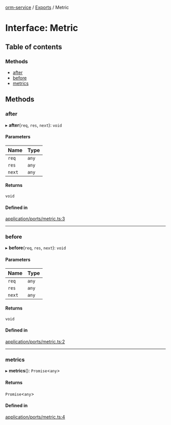 [orm-service](../README.md) / [Exports](../modules.md) / Metric

# Interface: Metric

## Table of contents

### Methods

- [after](Metric.md#after)
- [before](Metric.md#before)
- [metrics](Metric.md#metrics)

## Methods

### after

▸ **after**(`req`, `res`, `next`): `void`

#### Parameters

| Name | Type |
| :------ | :------ |
| `req` | `any` |
| `res` | `any` |
| `next` | `any` |

#### Returns

`void`

#### Defined in

[application/ports/metric.ts:3](https://github.com/FlavioLionelRita/lambdaorm-svc/blob/4b62e68/src/application/ports/metric.ts#L3)

___

### before

▸ **before**(`req`, `res`, `next`): `void`

#### Parameters

| Name | Type |
| :------ | :------ |
| `req` | `any` |
| `res` | `any` |
| `next` | `any` |

#### Returns

`void`

#### Defined in

[application/ports/metric.ts:2](https://github.com/FlavioLionelRita/lambdaorm-svc/blob/4b62e68/src/application/ports/metric.ts#L2)

___

### metrics

▸ **metrics**(): `Promise`<`any`\>

#### Returns

`Promise`<`any`\>

#### Defined in

[application/ports/metric.ts:4](https://github.com/FlavioLionelRita/lambdaorm-svc/blob/4b62e68/src/application/ports/metric.ts#L4)
